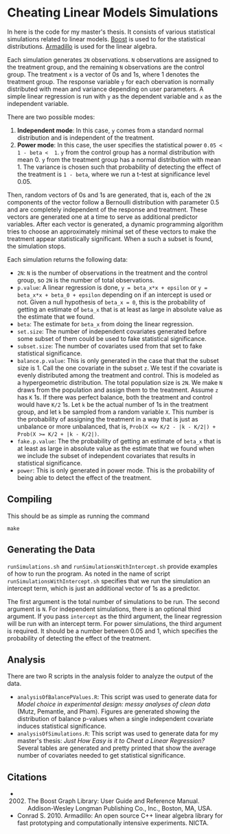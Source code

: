 # Cheating Linear Models Simulations

In here is the code for my master's thesis. It consists of 
various statistical simulations related to linear models. 
[Boost](http://www.boost.org/) is used to for the statistical distributions. 
[Armadillo](http://arma.sourceforge.net/) is used for the linear algebra.

Each simulation generates `2N` observations. `N` observations are assigned to the treatment group, and the remaining `N` observations are the control group. The treatment `x` is a vector of 0s and 1s, where 1 denotes the treatment group. The response variable `y` for each obervation is normally distributed with mean and variance depending on user parameters. A simple linear regression is run with `y` as the dependent variable and `x` as the independent variable.

There are two possible modes:

1. **Independent mode**: In this case, `y` comes from a standard normal distribution and is independent of the treatment.
2. **Power mode**: In this case, the user specifies the statistical power `0.05 < 1 - beta <  1`. `y` from the control group has a normal distribution with mean 0. `y` from the treatment group has a normal distribution with mean 1. The variance is chosen such that probability of detecting the effect of the treatment is `1 - beta`, where we run a t-test at significance level 0.05.

Then, random vectors of 0s and 1s are generated, that is, each of the `2N` components of the vector follow a Bernoulli distribution with parameter 0.5 and are completely independent of the response and treatment. These vectors are generated one at a time to serve as additional predictor variables. After each vector is generated, a dynamic programming algorithm tries to choose an approximately minimal set of these vectors to make the treatment appear statistically significant. When a such a subset is found, the simulation stops.

Each simulation returns the following data:

- `2N`: `N` is the number of observations in the treatment and the control group, so `2N` is the number of total observations.
- `p.value`: A linear regression is done, `y = beta_x*x + epsilon` or `y = beta_x*x + beta_0 + epsilon` depending on if an intercept is used or not. Given a null hypothesis of `beta_x = 0`, this is the probability of getting an estimate of `beta_x` that is at least as large in absolute value as the estimate that we found.
- `beta`: The estimate for `beta_x` from doing the linear regression.
- `set.size`: The number of independent covariates generated before some subset of them could be used to fake statistical significance.
- `subset.size`: The number of covariates used from that set to fake statistical significance.
- `balance.p.value`: This is only generated in the case that that the subset size is 1. Call the one covariate in the subset `z`. We test if the covariate is evenly distributed among the treatment and control. This is modeled as a hypergeometric distribution. The total population size is `2N`. We make `N` draws from the population and assign them to the treatment. Assume `z` has `K` 1s. If there was perfect balance, both the treatment and control would have `K/2` 1s. Let `k` be the actual number of 1s in the treatment group, and let `k` be sampled from a random variable `X`. This number is the probability of assigning the treatment in a way that is just as unbalance or more unbalanced, that is, `Prob(X <= K/2 - |k - K/2|) + Prob(X >= K/2 + |k - K/2|)`.
- `fake.p.value`: The the probability of getting an estimate of `beta_x` that is at least as large in absolute value as the estimate that we found when we include the subset of independent covariates that results in statistical significance.
- `power`: This is only generated in power mode. This is the probability of being able to detect the effect of the treatment.


## Compiling

This should be as simple as running the command

    make

## Generating the Data

`runSimulations.sh` and `runSimulationsWithIntercept.sh` provide examples of how to run the program. As noted in the name of script `runSimulationsWithIntercept.sh` specifies that we run the simulation an intercept term, which is just an additional vector of 1s as a predictor.

The first argument is the total number of simulations to be run. The second argument is `N`. For independent simulations, there is an optional third argument. If you pass `intercept` as the third argument, the linear regression will be run with an intercept term. For power simulations, the third argument is required. It should be a number between 0.05 and 1, which specifies the probability of detecting the effect of the treatment.

## Analysis

There are two R scripts in the analysis folder to analyze the output of the data.

- `analysisOfBalancePValues.R`: This script was used to generate data for *Model choice in experimental design: messy analyses of clean data* (Mutz, Pemantle, and Pham). Figures are generated showing the distribution of balance p-values when a single independent covariate induces statistical significance.
- `analysisOfSimulations.R`: This script was used to generate data for my master's thesis: *Just How Easy is it to Cheat a Linear Regression?* Several tables are generated and pretty printed that show the average number of covariates needed to get statistical significance.

## Citations

- 2002. The Boost Graph Library: User Guide and Reference Manual. Addison-Wesley Longman Publishing Co., Inc., Boston, MA, USA.
- Conrad S. 2010. Armadillo: An open source C++ linear algebra library for fast prototyping and computationally intensive experiments. NICTA.

